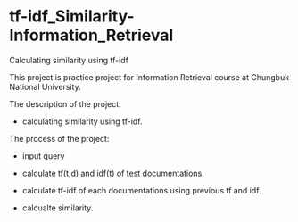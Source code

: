 # tf-idf_Similarity-Information_Retrieval
Calculating similarity using tf-idf

This project is practice project for Information Retrieval course at Chungbuk National University.

The description of the project:
- calculating similarity using tf-idf.

The process of the project:
- input query
- calculate tf(t,d) and idf(t) of test documentations. 
 
- calculate tf-idf of each documentations using previous tf and idf.
 
- calcualte similarity.
 
